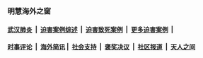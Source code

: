 
### 明慧海外之窗

####  [武汉肺炎](indexes/365.md?t=05270601) &nbsp;|&nbsp;  [迫害案例综述](indexes/328.md?t=05270601) &nbsp;|&nbsp; [迫害致死案例](indexes/277.md?t=05270601)  &nbsp;|&nbsp; [更多迫害案例](indexes/81.md?t=05270601)  &nbsp;|&nbsp; 
####  [时事评论](indexes/19.md?t=05270601) &nbsp;|&nbsp; [海外简讯](indexes/245.md?t=05270601)&nbsp;|&nbsp;  [社会支持](indexes/140.md?t=05270601) &nbsp;|&nbsp; [褒奖决议](indexes/282.md?t=05270601) &nbsp;|&nbsp; [社区报道](indexes/91.md?t=05270601)  &nbsp;|&nbsp; [天人之间](indexes/78.md?t=05270601) 

